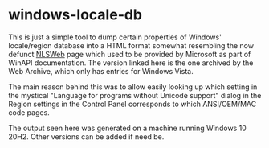 # windows-locale-db

This is just a simple tool to dump certain properties of Windows' locale/region database into a HTML format somewhat resembling the now defunct [NLSWeb](https://web.archive.org/web/20170916200715/http://www.microsoft.com/resources/msdn/goglobal/default.mspx) page which used to be provided by Microsoft as part of WinAPI documentation. The version linked here is the one archived by the Web Archive, which only has entries for Windows Vista.

The main reason behind this was to allow easily looking up which setting in the mystical "Language for programs without Unicode support" dialog in the Region settings in the Control Panel corresponds to which ANSI/OEM/MAC code pages.

The output seen here was generated on a machine running Windows 10 20H2. Other versions can be added if need be.